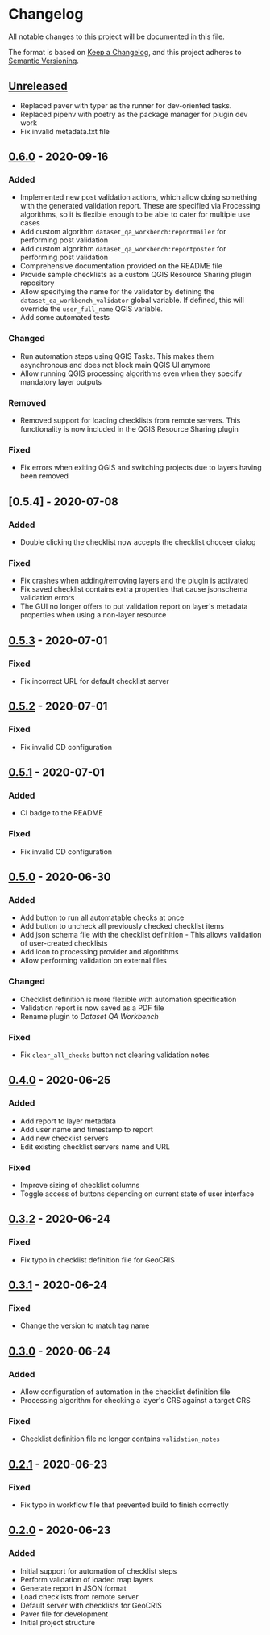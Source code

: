 # Changelog
All notable changes to this project will be documented in this file.

The format is based on [Keep a Changelog](https://keepachangelog.com/en/1.0.0/),
and this project adheres to [Semantic Versioning](https://semver.org/spec/v2.0.0.html).

## [Unreleased]

- Replaced paver with typer as the runner for dev-oriented tasks.
- Replaced pipenv with poetry as the package manager for plugin dev work
- Fix invalid metadata.txt file


## [0.6.0] - 2020-09-16

### Added
-  Implemented new post validation actions, which allow doing something with 
   the generated validation report. These are specified via Processing 
   algorithms, so it is flexible enough to be able to cater for multiple use
   cases
-  Add custom algorithm `dataset_qa_workbench:reportmailer` for performing 
   post validation
-  Add custom algorithm `dataset_qa_workbench:reportposter` for performing 
   post validation
-  Comprehensive documentation provided on the README file
-  Provide sample checklists as a custom QGIS Resource Sharing plugin 
   repository
-  Allow specifying the name for the validator by defining the 
   `dataset_qa_workbench_validator` global variable. If defined, this will 
    override the `user_full_name` QGIS variable.
-  Add some automated tests


### Changed
-  Run automation steps using QGIS Tasks. This makes them asynchronous and 
   does not block main QGIS UI anymore
-  Allow running QGIS processing algorithms even when they specify mandatory 
   layer outputs
   
### Removed
-  Removed support for loading checklists from remote servers. This 
   functionality is now included in the QGIS Resource Sharing plugin

### Fixed
-  Fix errors when exiting QGIS and switching projects due to layers having 
   been removed


## [0.5.4] - 2020-07-08

### Added
-  Double clicking the checklist now accepts the checklist chooser dialog

### Fixed
-  Fix crashes when adding/removing layers and the plugin is activated
-  Fix saved checklist contains extra properties that cause jsonschema validation errors
-  The GUI no longer offers to put validation report on layer's metadata properties when using a non-layer resource


## [0.5.3] - 2020-07-01

### Fixed
-  Fix incorrect URL for default checklist server


## [0.5.2] - 2020-07-01

### Fixed
-  Fix invalid CD configuration


## [0.5.1] - 2020-07-01

### Added
-  CI badge to the README

### Fixed
-  Fix invalid CD configuration


## [0.5.0] - 2020-06-30

### Added
-  Add button to run all automatable checks at once
-  Add button to uncheck all previously checked checklist items
-  Add json schema file with the checklist definition - This allows validation of user-created checklists
-  Add icon to processing provider and algorithms
-  Allow performing validation on external files

### Changed
-  Checklist definition is more flexible with automation specification
-  Validation report is now saved as a PDF file
-  Rename plugin to _Dataset QA Workbench_

### Fixed
-  Fix `clear_all_checks` button not clearing validation notes


## [0.4.0] - 2020-06-25

### Added
-  Add report to layer metadata
-  Add user name and timestamp to report
-  Add new checklist servers
-  Edit existing checklist servers name and URL

### Fixed
-  Improve sizing of checklist columns
-  Toggle access of buttons depending on current state of user interface


## [0.3.2] - 2020-06-24

### Fixed
-  Fix typo in checklist definition file for GeoCRIS


## [0.3.1] - 2020-06-24

### Fixed
-  Change the version to match tag name


## [0.3.0] - 2020-06-24

### Added
-  Allow configuration of automation in the checklist definition file
-  Processing algorithm for checking a layer's CRS against a target CRS

### Fixed
-  Checklist definition file no longer contains `validation_notes`


## [0.2.1] - 2020-06-23

### Fixed
-  Fix typo in workflow file that prevented build to finish correctly

## [0.2.0] - 2020-06-23

### Added
-  Initial support for automation of checklist steps
-  Perform validation of loaded map layers
-  Generate report in JSON format
-  Load checklists from remote server
-  Default server with checklists for GeoCRIS
-  Paver file for development
-  Initial project structure


[unreleased]: https://github.com/kartoza/qgis_checklist_checker/compare/v0.6.0...master
[0.6.0]: https://github.com/kartoza/qgis_checklist_checker/-/tags/v0.6.0
[0.5.3]: https://github.com/kartoza/qgis_checklist_checker/-/tags/v0.5.3
[0.5.2]: https://github.com/kartoza/qgis_checklist_checker/-/tags/v0.5.2
[0.5.1]: https://github.com/kartoza/qgis_checklist_checker/-/tags/v0.5.1
[0.5.0]: https://github.com/kartoza/qgis_checklist_checker/-/tags/v0.5.0
[0.4.0]: https://github.com/kartoza/qgis_checklist_checker/-/tags/v0.4.0
[0.3.2]: https://github.com/kartoza/qgis_checklist_checker/-/tags/v0.3.2
[0.3.1]: https://github.com/kartoza/qgis_checklist_checker/-/tags/v0.3.1
[0.3.0]: https://github.com/kartoza/qgis_checklist_checker/-/tags/v0.3.0
[0.2.1]: https://github.com/kartoza/qgis_checklist_checker/-/tags/v0.2.1
[0.2.0]: https://github.com/kartoza/qgis_checklist_checker/-/tags/v0.2.0
